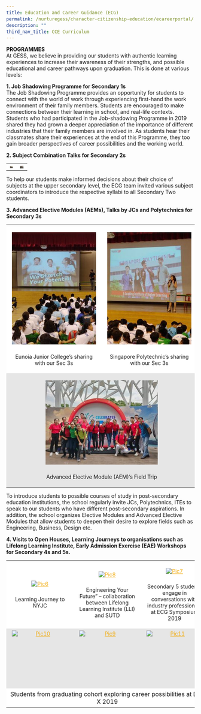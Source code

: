 ```yaml
---
title: Education and Career Guidance (ECG)
permalink: /nurturegess/character-citizenship-education/ecareerportal/
description: ""
third_nav_title: CCE Curriculum
---
```

**PROGRAMMES**  
At GESS, we believe in providing our students with authentic learning experiences to increase their awareness of their strengths, and possible educational and career pathways upon graduation. This is done at various levels:

**1\. Job Shadowing Programme for Secondary 1s**  
The Job Shadowing Programme provides an opportunity for students to connect with the world of work through experiencing first-hand the work environment of their family members. Students are encouraged to make connections between their learning in school, and real-life contexts.  
Students who had participated in the Job-shadowing Programme in 2019 shared they had grown a deeper appreciation of the importance of different industries that their family members are involved in. As students hear their classmates share their experiences at the end of this Programme, they too gain broader perspectives of career possibilities and the working world.

**2\. Subject Combination Talks for Secondary 2s**

<table width="100%" style="box-sizing: inherit; border-collapse: collapse; border-spacing: 0px; max-width: 100%;"><tbody style="box-sizing: inherit;"><tr style="box-sizing: inherit; background: rgb(255, 255, 255);"><td style="box-sizing: inherit; padding: 5px 10px; width: 7px; text-align: center;"><a href="/images/ecg_1.jpeg" target="_blank" rel="noopener" style="box-sizing: inherit; background-color: transparent; transition: all 0.25s ease-in-out 0s; outline: 0px; color: rgb(255, 208, 26); text-decoration: underline;"><img class="aligncenter wp-image-18590 size-medium" src="/images/ecg_1.jpeg" alt="Pic1" width="300" height="225" style="box-sizing: inherit; border: 0px; vertical-align: middle; max-width: 100%; height: auto; margin: auto; display: block; clear: both;"></a></td><td style="box-sizing: inherit; padding: 5px 10px; width: 9px; text-align: center;"><a href="/images/ecg_2.jpeg" target="_blank" rel="noopener" style="box-sizing: inherit; background-color: transparent; transition: all 0.25s ease-in-out 0s; color: rgb(241, 174, 22); text-decoration: underline;"><img class="aligncenter wp-image-18591 size-medium" src="/images/ecg_2.jpeg" alt="Pic2" width="300" height="225" style="box-sizing: inherit; border: 0px; vertical-align: middle; max-width: 100%; height: auto; margin: auto; display: block; clear: both;"></a></td></tr></tbody></table>

To help our students make informed decisions about their choice of subjects at the upper secondary level, the ECG team invited various subject coordinators to introduce the respective syllabi to all Secondary Two students.

**3\. Advanced Elective Modules (AEMs), Talks by JCs and Polytechnics for Secondary 3s**

<table width="100%" style="box-sizing: inherit; border-collapse: collapse; border-spacing: 0px; max-width: 100%;"><tbody style="box-sizing: inherit;"><tr style="box-sizing: inherit; background: rgb(255, 255, 255);"><td style="box-sizing: inherit; padding: 5px 10px; text-align: center; width: 7px;"><p style="box-sizing: inherit;"></p><div id="attachment_18592" class="wp-caption aligncenter" style="box-sizing: inherit; margin: auto; display: block; clear: both; width: 235px;"><a href="/images/ecg_3.jpeg" target="_blank" rel="noopener" style="box-sizing: inherit; background-color: transparent; transition: all 0.25s ease-in-out 0s; color: rgb(241, 174, 22); text-decoration: underline;"><img aria-describedby="caption-attachment-18592" class="wp-image-18592 size-medium" src="/images/ecg_3.jpeg" alt="Pic3" width="225" height="300" style="box-sizing: inherit; border: 0px; vertical-align: middle; max-width: 100%; height: auto; margin-bottom: 10px;"></a><p id="caption-attachment-18592" class="wp-caption-text" style="box-sizing: inherit;">Eunoia Junior College’s sharing with our Sec 3s</p></div></td><td style="box-sizing: inherit; padding: 5px 10px; text-align: center; width: 9px;"><p style="box-sizing: inherit;"></p><div id="attachment_18593" class="wp-caption aligncenter" style="box-sizing: inherit; margin: auto; display: block; clear: both; width: 235px;"><a href="/images/ecg_4.jpeg" target="_blank" rel="noopener" style="box-sizing: inherit; background-color: transparent; transition: all 0.25s ease-in-out 0s; color: rgb(241, 174, 22); text-decoration: underline;"><img aria-describedby="caption-attachment-18593" class="wp-image-18593 size-medium" src="/images/ecg_4.jpeg" alt="Pic4" width="225" height="300" style="box-sizing: inherit; border: 0px; vertical-align: middle; max-width: 100%; height: auto; margin-bottom: 10px;"></a><p id="caption-attachment-18593" class="wp-caption-text" style="box-sizing: inherit;">Singapore Polytechnic’s sharing with our Sec 3s</p></div></td></tr><tr style="box-sizing: inherit; background: rgb(230, 230, 230);"><td colspan="2" style="box-sizing: inherit; padding: 5px 10px; text-align: center; width: 22px;"><p style="box-sizing: inherit;"></p><div id="attachment_18594" class="wp-caption aligncenter" style="box-sizing: inherit; margin: auto; display: block; clear: both; width: 310px;"><a href="/images/ecg_5.jpeg" target="_blank" rel="noopener" style="box-sizing: inherit; background-color: transparent; transition: all 0.25s ease-in-out 0s; color: rgb(241, 174, 22); text-decoration: underline;"><img aria-describedby="caption-attachment-18594" class="wp-image-18594 size-medium" src="/images/ecg_5.jpeg" alt="Pic5" width="300" height="225" style="box-sizing: inherit; border: 0px; vertical-align: middle; max-width: 100%; height: auto; margin-bottom: 10px;"></a><p id="caption-attachment-18594" class="wp-caption-text" style="box-sizing: inherit;">Advanced Elective Module (AEM)’s Field Trip</p></div></td></tr></tbody></table>

To introduce students to possible courses of study in post-secondary education institutions, the school regularly invite JCs, Polytechnics, ITEs to speak to our students who have different post-secondary aspirations. In addition, the school organizes Elective Modules and Advanced Elective Modules that allow students to deepen their desire to explore fields such as Engineering, Business, Design etc.

**4\. Visits to Open Houses, Learning Journeys to organisations such as Lifelong Learning Institute, Early Admission Exercise (EAE) Workshops for Secondary 4s and 5s.**

<table style="box-sizing: inherit; border-collapse: collapse; border-spacing: 0px; max-width: 100%; width: 826.664px;"><tbody style="box-sizing: inherit;"><tr style="box-sizing: inherit; background: rgb(255, 255, 255);"><td style="box-sizing: inherit; padding: 5px 10px; text-align: center;"><p style="box-sizing: inherit;"></p><div id="attachment_18595" class="wp-caption aligncenter" style="box-sizing: inherit; margin: auto; display: block; clear: both; width: 160px;"><a href="https://ganengsengsch.moe.edu.sg/wp-content/uploads/2019/08/Pic6.jpg" target="_blank" rel="noopener" style="box-sizing: inherit; background-color: transparent; transition: all 0.25s ease-in-out 0s; color: rgb(241, 174, 22); text-decoration: underline;"><img aria-describedby="caption-attachment-18595" class="wp-image-18595 size-thumbnail" src="https://ganengsengsch.moe.edu.sg/wp-content/uploads/2019/08/Pic6-150x150.jpg" alt="Pic6" width="150" height="150" style="box-sizing: inherit; border: 0px; vertical-align: middle; max-width: 100%; height: auto; margin-bottom: 10px;"></a><p id="caption-attachment-18595" class="wp-caption-text" style="box-sizing: inherit;">Learning Journey to NYJC</p></div></td><td style="box-sizing: inherit; padding: 5px 10px; text-align: center;"><p style="box-sizing: inherit;"></p><div id="attachment_18597" class="wp-caption aligncenter" style="box-sizing: inherit; margin: auto; display: block; clear: both; width: 160px;"><a href="https://ganengsengsch.moe.edu.sg/wp-content/uploads/2019/08/Pic8.jpg" target="_blank" rel="noopener" style="box-sizing: inherit; background-color: transparent; transition: all 0.25s ease-in-out 0s; color: rgb(241, 174, 22); text-decoration: underline;"><img aria-describedby="caption-attachment-18597" class="wp-image-18597 size-thumbnail" src="https://ganengsengsch.moe.edu.sg/wp-content/uploads/2019/08/Pic8-150x150.jpg" alt="Pic8" width="150" height="150" style="box-sizing: inherit; border: 0px; vertical-align: middle; max-width: 100%; height: auto; margin-bottom: 10px;"></a><p id="caption-attachment-18597" class="wp-caption-text" style="box-sizing: inherit;">Engineering Your Future” – collaboration between Lifelong Learning Institute (LLI) and SUTD</p></div></td><td style="box-sizing: inherit; padding: 5px 10px; text-align: center;"><p style="box-sizing: inherit;"></p><div id="attachment_19489" class="wp-caption aligncenter" style="box-sizing: inherit; margin: auto; display: block; clear: both; width: 160px;"><a href="https://ganengsengsch.moe.edu.sg/wp-content/uploads/2019/08/Pic7.jpg" target="_blank" rel="noopener" style="box-sizing: inherit; background-color: transparent; transition: all 0.25s ease-in-out 0s; color: rgb(241, 174, 22); text-decoration: underline;"><img aria-describedby="caption-attachment-19489" class="wp-image-19489 size-thumbnail" src="https://ganengsengsch.moe.edu.sg/wp-content/uploads/2019/08/Pic7-150x150.jpg" alt="Pic7" width="150" height="150" style="box-sizing: inherit; border: 0px; vertical-align: middle; max-width: 100%; height: auto; margin-bottom: 10px;"></a><p id="caption-attachment-19489" class="wp-caption-text" style="box-sizing: inherit;">Secondary 5 students engage in conversations with<br style="box-sizing: inherit;">industry professionals at ECG Symposium 2019</p></div></td></tr><tr style="box-sizing: inherit; background: rgb(230, 230, 230);"><td style="box-sizing: inherit; padding: 5px 10px; text-align: center;"><a href="https://ganengsengsch.moe.edu.sg/wp-content/uploads/2019/08/Pic10.jpg" target="_blank" rel="noopener" style="box-sizing: inherit; background-color: transparent; transition: all 0.25s ease-in-out 0s; color: rgb(241, 174, 22); text-decoration: underline;"><img class="aligncenter wp-image-18599 size-thumbnail" src="https://ganengsengsch.moe.edu.sg/wp-content/uploads/2019/08/Pic10-150x150.jpg" alt="Pic10" width="150" height="150" style="box-sizing: inherit; border: 0px; vertical-align: middle; max-width: 100%; height: auto; margin: auto; display: block; clear: both;"></a></td><td style="box-sizing: inherit; padding: 5px 10px; text-align: center;"><a href="https://ganengsengsch.moe.edu.sg/wp-content/uploads/2019/08/Pic9.jpg" target="_blank" rel="noopener" style="box-sizing: inherit; background-color: transparent; transition: all 0.25s ease-in-out 0s; color: rgb(241, 174, 22); text-decoration: underline;"><img class="aligncenter wp-image-18598 size-thumbnail" src="https://ganengsengsch.moe.edu.sg/wp-content/uploads/2019/08/Pic9-150x150.jpg" alt="Pic9" width="150" height="150" style="box-sizing: inherit; border: 0px; vertical-align: middle; max-width: 100%; height: auto; margin: auto; display: block; clear: both;"></a></td><td style="box-sizing: inherit; padding: 5px 10px; text-align: center;"><a href="https://ganengsengsch.moe.edu.sg/wp-content/uploads/2019/08/Pic11.jpg" target="_blank" rel="noopener" style="box-sizing: inherit; background-color: transparent; transition: all 0.25s ease-in-out 0s; color: rgb(241, 174, 22); text-decoration: underline;"><img class="aligncenter wp-image-18600 size-thumbnail" src="https://ganengsengsch.moe.edu.sg/wp-content/uploads/2019/08/Pic11-150x150.jpg" alt="Pic11" width="150" height="150" style="box-sizing: inherit; border: 0px; vertical-align: middle; max-width: 100%; height: auto; margin: auto; display: block; clear: both;"></a></td></tr><tr style="box-sizing: inherit; background: rgb(255, 255, 255);"><td colspan="3" style="box-sizing: inherit; padding: 5px 10px; text-align: center;"><span style="box-sizing: inherit; font-size: 12pt;">Students from graduating cohort exploring career possibilities at Day X 2019</span></td></tr></tbody></table>